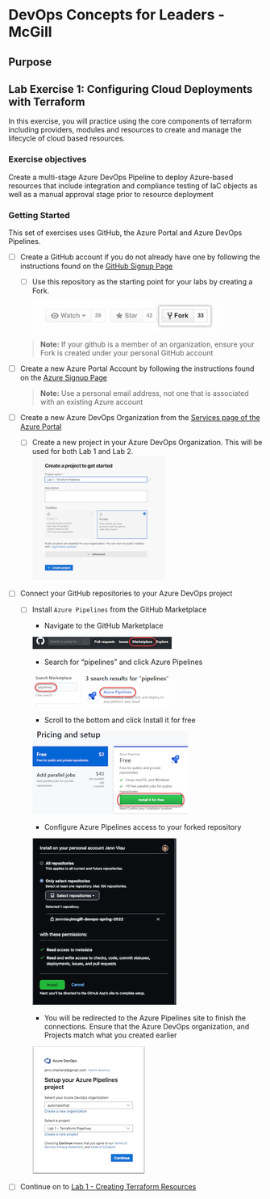# DevOps Concepts for Leaders - McGill


## Purpose





## Lab Exercise 1: Configuring Cloud Deployments with Terraform

In this exercise, you will practice using the core components of terraform including providers, modules and resources to create and manage the lifecycle of cloud based resources.


### Exercise objectives

Create a multi-stage Azure DevOps Pipeline to deploy Azure-based resources that include integration and compliance testing of IaC objects as well as a manual approval stage prior to resource deployment


### Getting Started

This set of exercises uses GitHub, the Azure Portal and Azure DevOps Pipelines. 



- [ ] Create a GitHub account if you do not already have one by following the instructions found on the [GitHub Signup Page](https://github.com/signup)
    - [ ] Use this repository as the starting point for your labs by creating a Fork. 
        
        ![Fork Button](docs/images/lab-1/fork_button.jpeg)

    > **Note:** If your github is a member of an organization, ensure your Fork is created under your personal GitHub account

- [ ] Create a new Azure Portal Account by following the instructions found on the [Azure Signup Page](https://azure.microsoft.com/en-ca/free/)
    
    > **Note:** Use a personal email address, not one that is associated with an existing Azure account    

- [ ] Create a new Azure DevOps Organization from the [Services page of the Azure Portal](https://portal.azure.com/#allservices/category/DevOps)
    - [ ] Create a new project in your Azure DevOps Organization. This will be used for both Lab 1 and Lab 2.
        ![Azure DevOps Project](docs/images/lab-1/azure-devops-project.png)

- [ ] Connect your GitHub repositories to your Azure DevOps project
    - [ ] Install  `Azure Pipelines` from the GitHub Marketplace
        - Navigate to the GitHub Marketplace

        ![GitHub MarketPlace](docs/images/lab-1/marketplace-github.png)
        
        - Search for “pipelines” and click Azure Pipelines
        
        ![Azure Pipelines Search](docs/images/lab-1/azurepipelines-extension.png)
        
        - Scroll to the bottom and click Install it for free
        
        ![Install Azure Pipelines](docs/images/lab-1/install-azurepipelines.png)
        
        - Configure Azure Pipelines access to your forked repository
        
        ![Configure Azure Pipelines Access](docs/images/lab-1/connect-repository.png)

        - You will be redirected to the Azure Pipelines site to finish the connections. 
        Ensure that the Azure DevOps organization, and Projects match what you created earlier

        ![Connection Azure DevOps Project](docs/images/lab-1/connect-project.png)
    
- [ ] Continue on to [Lab 1 - Creating Terraform Resources](lab-1-terraform-resources/README.MD)

